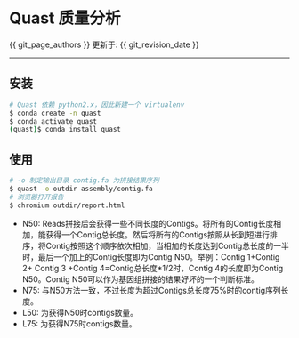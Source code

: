 # Quast 质量分析

{{ git_page_authors }} 更新于: {{ git_revision_date }}

---

## 安装

```bash
# Quast 依赖 python2.x，因此新建一个 virtualenv
$ conda create -n quast
$ conda activate quast
(quast)$ conda install quast
```

## 使用

```bash
# -o 制定输出目录 contig.fa 为拼接结果序列
$ quast -o outdir assembly/contig.fa
# 浏览器打开报告
$ chromium outdir/report.html
```

- N50: Reads拼接后会获得一些不同长度的Contigs。将所有的Contig长度相加，能获得一个Contig总长度。然后将所有的Contigs按照从长到短进行排序，将Contig按照这个顺序依次相加，当相加的长度达到Contig总长度的一半时，最后一个加上的Contig长度即为Contig N50。举例：Contig 1+Contig 2+ Contig 3 +Contig 4=Contig总长度*1/2时，Contig 4的长度即为Contig N50。Contig N50可以作为基因组拼接的结果好坏的一个判断标准。
- N75: 与N50方法一致，不过长度为超过Contigs总长度75%时的contig序列长度。
- L50: 为获得N50时contigs数量。
- L75: 为获得N75时contigs数量。
